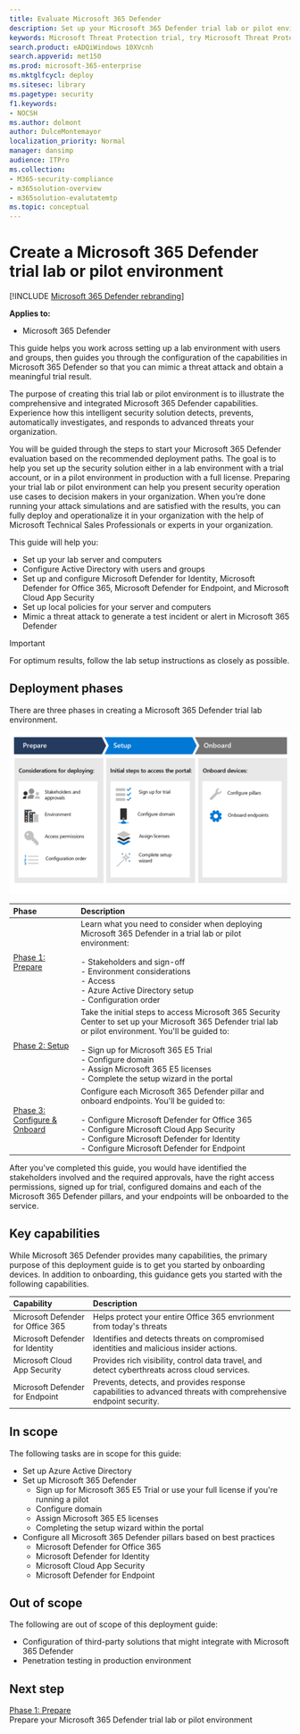 ```yaml
---
title: Evaluate Microsoft 365 Defender 
description: Set up your Microsoft 365 Defender trial lab or pilot environment to try out and experience the security solution designed to protect devices, identity, data, and applications in your organization.
keywords: Microsoft Threat Protection trial, try Microsoft Threat Protection, evaluate Microsoft Threat Protection, Microsoft Threat Protection evaluation lab, Microsoft Threat Protection pilot, cyber security, advanced persistent threat, enterprise security, devices, device, identity, users, data, applications, incidents, automated investigation and remediation, advanced hunting
search.product: eADQiWindows 10XVcnh
search.appverid: met150
ms.prod: microsoft-365-enterprise
ms.mktglfcycl: deploy
ms.sitesec: library
ms.pagetype: security
f1.keywords:
- NOCSH
ms.author: dolmont
author: DulceMontemayor
localization_priority: Normal
manager: dansimp
audience: ITPro
ms.collection: 
- M365-security-compliance
- m365solution-overview
- m365solution-evalutatemtp
ms.topic: conceptual
---
```


# Create a Microsoft 365 Defender trial lab or pilot environment 

[!INCLUDE [Microsoft 365 Defender rebranding](../includes/microsoft-defender.md)]


**Applies to:**
- Microsoft 365 Defender


This guide helps you work across setting up a lab environment with users and groups, then guides you through the configuration of the capabilities in Microsoft 365 Defender so that you can mimic a threat attack and obtain a meaningful trial result. 

The purpose of creating this trial lab or pilot environment is to illustrate the comprehensive and integrated Microsoft 365 Defender capabilities. Experience how this intelligent security solution detects, prevents, automatically investigates, and responds to advanced threats your organization. 


You will be guided through the steps to start your Microsoft 365 Defender evaluation based on the recommended deployment paths. The goal is to help you set up the security solution either in a lab environment with a trial account, or in a pilot environment in production with a full license. Preparing your trial lab or pilot environment can help you present security operation use cases to decision makers in your organization. When you’re done running your attack simulations and are satisfied with the results, you can fully deploy and operationalize it in your organization with the help of Microsoft Technical Sales Professionals or experts in your organization. 

This guide will help you:
- Set up your lab server and computers
- Configure Active Directory with users and groups
- Set up and configure Microsoft Defender for Identity, Microsoft Defender for Office 365, Microsoft Defender for Endpoint, and Microsoft Cloud App Security
- Set up local policies for your server and computers
- Mimic a threat attack to generate a test incident or alert in Microsoft 365 Defender

>[!IMPORTANT]
>For optimum results, follow the lab setup instructions as closely as possible.


## Deployment phases

There are three phases in creating a Microsoft 365 Defender trial lab environment.

![Deployment phases: prepare, setup, onboard](../../media/evaluation-guide-phases.png)

|Phase | Description | 
|:-------|:-----|
|[Phase 1: Prepare](prepare-mtpeval.md)| Learn what you need to consider when deploying Microsoft 365 Defender in a trial lab or pilot environment: <br><br>- Stakeholders and sign-off <br> - Environment considerations <br>- Access <br>- Azure Active Directory setup <br> - Configuration order
|[Phase 2: Setup](setup-mtpeval.md)|  Take the initial steps to access Microsoft 365 Security Center to set up your Microsoft 365 Defender trial lab or pilot environment. You'll be guided to:<br><br>- Sign up for Microsoft 365 E5 Trial <br>  - Configure domain<br>- Assign Microsoft 365 E5 licenses<br>- Complete the setup wizard in the portal|
|[Phase 3: Configure & Onboard](config-mtpeval.md) | Configure each Microsoft 365 Defender pillar and onboard endpoints. You'll be guided to:<br><br>- Configure Microsoft Defender for Office 365<br>- Configure Microsoft Cloud App Security<br>- Configure Microsoft Defender for Identity<br>- Configure Microsoft Defender for Endpoint


After you've completed this guide, you would have identified the stakeholders involved and the required approvals,  have the right access permissions, signed up for trial, configured domains and each of the Microsoft 365 Defender pillars, and your endpoints will be onboarded to the service.

## Key capabilities

While Microsoft 365 Defender provides many capabilities, the primary purpose of this deployment guide is to get you started by onboarding devices. In addition to onboarding, this guidance gets you started with the following capabilities.


Capability | Description 
:---|:---
Microsoft Defender for Office 365 | Helps protect your entire Office 365 envrionment from today's threats
Microsoft Defender for Identity | Identifies and detects  threats on compromised identities and malicious insider actions.
Microsoft Cloud App Security | Provides rich visibility, control data travel, and detect cyberthreats across cloud services.
Microsoft Defender for Endpoint | Prevents, detects, and provides response capabilities to advanced threats with comprehensive endpoint security.


## In scope

The following tasks are in scope for this guide:
-   Set up Azure Active Directory
-   Set up Microsoft 365 Defender
    -   Sign up for Microsoft 365 E5 Trial or use your full license if you're running a pilot
    -   Configure domain
    -   Assign Microsoft 365 E5 licenses
    -   Completing the setup wizard within the portal
-   Configure all Microsoft 365 Defender pillars based on best practices
    -   Microsoft Defender for Office 365
    -   Microsoft Defender for Identity
    -   Microsoft Cloud App Security
    -   Microsoft Defender for Endpoint

## Out of scope

The following are out of scope of this deployment guide:

-   Configuration of third-party solutions that might integrate with Microsoft 365 Defender
-   Penetration testing in production environment

## Next step
[Phase 1: Prepare](prepare-mtpeval.md) 
<br> Prepare your Microsoft 365 Defender trial lab or pilot environment
